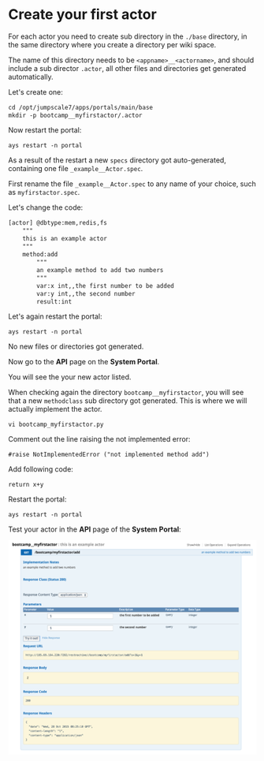 # Create your first actor

For each actor you need to create sub directory in the `./base` directory, in the same directory where you create a directory per wiki space.

The name of this directory needs to be `<appname>__<actorname>`, and should include a sub director `.actor`, all other files and directories get generated automatically.

Let's create one:

```
cd /opt/jumpscale7/apps/portals/main/base
mkdir -p bootcamp__myfirstactor/.actor
```

Now restart the portal:
```
ays restart -n portal
```

As a result of the restart a new `specs` directory got auto-generated, containing one file `_example__Actor.spec`.

First rename the file `_example__Actor.spec` to any name of your choice, such as `myfirstactor.spec`.

Let's change the code:

```
[actor] @dbtype:mem,redis,fs
	"""
	this is an example actor
	"""
    method:add
		"""
		an example method to add two numbers
		"""
		var:x int,,the first number to be added
		var:y int,,the second number
		result:int
```

Let's again restart the portal:
```
ays restart -n portal
```

No new files or directories got generated.

Now go to the **API** page on the **System Portal**.

You will see the your new actor listed.

When checking again the directory `bootcamp__myfirstactor`, you will see that a new `methodclass` sub directory got generated. This is where we will actually implement the actor.

```
vi bootcamp_myfirstactor.py
```

Comment out the line raising the not implemented error:
```
#raise NotImplementedError ("not implemented method add")
```

Add following code:
```
return x+y
```

Restart the portal:
```
ays restart -n portal
```

Test your actor in the **API** page of the **System Portal**:

![](MyFirstActor.png)
